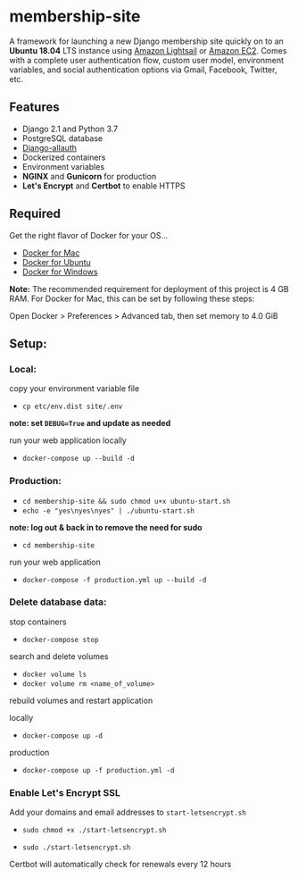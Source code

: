 # membership-site

A framework for launching a new Django membership site quickly on to an **Ubuntu 18.04** LTS instance using [Amazon Lightsail](https://aws.amazon.com/lightsail/) or [Amazon EC2](https://aws.amazon.com/ec2/). Comes with a complete user authentication flow, custom user model, environment variables, and social authentication options via Gmail, Facebook, Twitter, etc.

## Features

- Django 2.1 and Python 3.7
- PostgreSQL database
- [Django-allauth](https://django-allauth.readthedocs.io/en/latest/installation.html)
- Dockerized containers
- Environment variables
- **NGINX** and **Gunicorn** for production
- **Let's Encrypt** and **Certbot** to enable HTTPS

## Required

Get the right flavor of Docker for your OS...
- [Docker for Mac](https://docs.docker.com/docker-for-mac/install/)
- [Docker for Ubuntu](https://docs.docker.com/install/linux/docker-ce/ubuntu/)
- [Docker for Windows](https://docs.docker.com/docker-for-windows/install/)

**Note:** The recommended requirement for deployment of this project is 4 GB RAM.
For Docker for Mac, this can be set by following these steps:

Open Docker > Preferences > Advanced tab, then set memory to 4.0 GiB

## Setup:

### Local:

copy your environment variable file
- `cp etc/env.dist site/.env`

**note: set `DEBUG=True` and update as needed**

run your web application locally
- `docker-compose up --build -d`

### Production:

- `cd membership-site && sudo chmod u+x ubuntu-start.sh`
- `echo -e "yes\nyes\nyes" | ./ubuntu-start.sh`

**note: log out & back in to remove the need for sudo**

- `cd membership-site`

run your web application
- `docker-compose -f production.yml up --build -d`

### Delete database data:

stop containers
- `docker-compose stop`

search and delete volumes
- `docker volume ls`
- `docker volume rm <name_of_volume>`

rebuild volumes and restart application

locally
- `docker-compose up -d`

production
- `docker-compose up -f production.yml -d`

### Enable Let's Encrypt SSL

Add your domains and email addresses to `start-letsencrypt.sh`

- `sudo chmod +x ./start-letsencrypt.sh`

- `sudo ./start-letsencrypt.sh`

Certbot will automatically check for renewals every 12 hours
